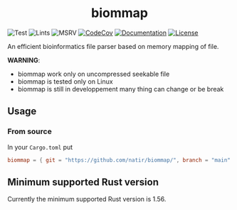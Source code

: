 <h1 style="text-align: center;">biommap</h1>

![Test](https://github.com/natir/biommap/workflows/Test/badge.svg)
![Lints](https://github.com/natir/biommap/workflows/Lints/badge.svg)
![MSRV](https://github.com/natir/biommap/workflows/MSRV/badge.svg)
[![CodeCov](https://codecov.io/gh/natir/biommap/branch/master/graph/badge.svg)](https://codecov.io/gh/natir/biommap)
[![Documentation](https://github.com/natir/biommap/workflows/Documentation/badge.svg)](https://natir.github.io/biommap/biommap)
[![License](https://img.shields.io/badge/license-MIT-green)](https://github.com/natir/biommap/blob/master/LICENSE)


An efficient bioinformatics file parser based on memory mapping of file.

**WARNING**:
- biommap work only on uncompressed seekable file
- biommap is tested only on Linux
- biommap is still in developpement many thing can change or be break

## Usage

### From source

In your `Cargo.toml` put
```toml
biommap = { git = "https://github.com/natir/biommap/", branch = "main" }
```

## Minimum supported Rust version

Currently the minimum supported Rust version is 1.56.
